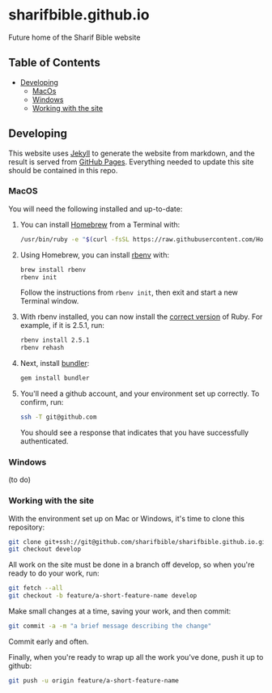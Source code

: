 # sharifbible.github.io
Future home of the Sharif Bible website
## Table of Contents
* [Developing](#developing)
  * [MacOs](#macos)
  * [Windows](windows)
  * [Working with the site](#working-with-the-site)

## Developing
This website uses [Jekyll](https://jekyllrb.com) to generate the website from markdown, and the result is served from [GitHub Pages](https://pages.github.com). Everything needed to update this site should be contained in this repo.
 
### MacOS
You will need the following installed and up-to-date:
1. You can install [Homebrew](https://brew.sh) from a Terminal with:
   ~~~ sh
   /usr/bin/ruby -e "$(curl -fsSL https://raw.githubusercontent.com/Homebrew/install/master/install)"
   ~~~

2. Using Homebrew, you can install [rbenv](https://github.com/rbenv/rbenv) with:
   ~~~ sh
   brew install rbenv
   rbenv init
   ~~~
   Follow the instructions from `rbenv init`, then exit and start a new Terminal window.

3. With rbenv installed, you can now install the [correct version](.ruby-version) of Ruby. For example, if it is 2.5.1, run:
   ~~~ sh
   rbenv install 2.5.1
   rbenv rehash
   ~~~

4. Next, install [bundler](https://bundler.io):
   ~~~ sh
   gem install bundler
   ~~~

5. You'll need a github account, and your environment set up correctly. To confirm, run:
   ~~~ sh
   ssh -T git@github.com
   ~~~

   You should see a response that indicates that you have successfully authenticated.

### Windows
(to do)

### Working with the site
With the environment set up on Mac or Windows, it's time to clone this repository:
~~~ sh
git clone git+ssh://git@github.com/sharifbible/sharifbible.github.io.git
git checkout develop
~~~

All work on the site must be done in a branch off develop, so when you're ready to do your work, run:
~~~ sh
git fetch --all
git checkout -b feature/a-short-feature-name develop
~~~

Make small changes at a time, saving your work, and then commit:
~~~ sh
git commit -a -m "a brief message describing the change"
~~~

Commit early and often.

Finally, when you're ready to wrap up all the work you've done, push it up to github:
~~~ sh
git push -u origin feature/a-short-feature-name
~~~
